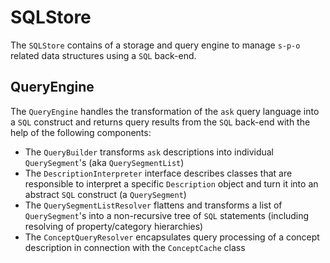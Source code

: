 # SQLStore

The `SQLStore` contains of a storage and query engine to manage `s-p-o` related data structures using a `SQL` back-end.

## QueryEngine

The `QueryEngine` handles the transformation of the `ask` query language into a `SQL` construct and
returns query results from the `SQL` back-end with the help of the following components:

- The `QueryBuilder` transforms `ask` descriptions into individual `QuerySegment`'s (aka `QuerySegmentList`)
- The `DescriptionInterpreter` interface describes classes that are responsible to interpret a specific
  `Description` object and turn it into an abstract `SQL` construct (a `QuerySegment`)
- The `QuerySegmentListResolver` flattens and transforms a list of `QuerySegment`'s into a non-recursive
  tree of `SQL` statements (including resolving of property/category hierarchies)
- The `ConceptQueryResolver` encapsulates query processing of a concept description in connection
  with the `ConceptCache` class